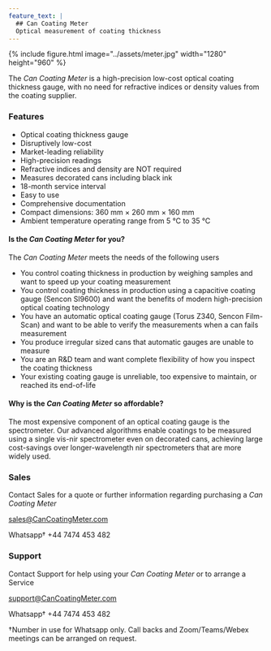 ```yaml
---
feature_text: |
  ## Can Coating Meter
  Optical measurement of coating thickness 
---
```


{% include figure.html image="../assets/meter.jpg" width="1280" height="960" %}

The *Can Coating Meter* is a high-precision low-cost optical coating thickness gauge, with no need for refractive indices or density values from the coating supplier.

### Features

- Optical coating thickness gauge
- Disruptively low-cost
- Market-leading reliability
- High-precision readings
- Refractive indices and density are NOT required
- Measures decorated cans including black ink
- 18-month service interval
- Easy to use
- Comprehensive documentation
- Compact dimensions: 360 mm × 260 mm × 160 mm
- Ambient temperature operating range from 5 °C to 35 °C

#### Is the *Can Coating Meter* for you?

The *Can Coating Meter* meets the needs of the following users
- You control coating thickness in production by weighing samples and want to speed up your coating measurement
- You control coating thickness in production using a capacitive coating gauge (Sencon SI9600) and want the benefits of modern high-precision optical coating technology
- You have an automatic optical coating gauge (Torus Z340, Sencon Film-Scan) and want to be able to verify the measurements when a can fails measurement
- You produce irregular sized cans that automatic gauges are unable to measure
- You are an R&D team and want complete flexibility of how you inspect the coating thickness
- Your existing coating gauge is unreliable, too expensive to maintain, or reached its end-of-life

#### Why is the *Can Coating Meter* so affordable?

The most expensive component of an optical coating gauge is the spectrometer. Our advanced algorithms enable coatings to be measured using a single vis-nir spectrometer even on decorated cans, achieving large cost-savings over longer-wavelength nir spectrometers that are more widely used.

### Sales

Contact Sales for a quote or further information regarding purchasing a *Can Coating Meter* 

sales@CanCoatingMeter.com

Whatsapp† +44 7474 453 482

### Support

Contact Support for help using your *Can Coating Meter* or to arrange a Service

support@CanCoatingMeter.com

Whatsapp† +44 7474 453 482

†Number in use for Whatsapp only. Call backs and Zoom/Teams/Webex meetings can be arranged on request.